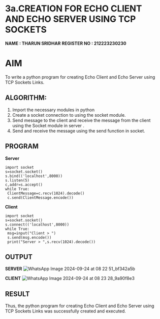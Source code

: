 # 3a.CREATION FOR ECHO CLIENT AND ECHO SERVER USING TCP SOCKETS
**NAME : THARUN SRIDHAR**
**REGISTER NO : 212223230230**

# AIM
To write a python program for creating Echo Client and Echo Server using TCP
Sockets Links.
## ALGORITHM:
1. Import the necessary modules in python
2. Create a socket connection to using the socket module.
3. Send message to the client and receive the message from the client using the Socket module in
 server .
4. Send and receive the message using the send function in socket.

## PROGRAM

**Server**
```
import socket
s=socket.socket()
s.bind(('localhost',8000))
s.listen(5)
c,addr=s.accept()
while True:
 ClientMessage=c.recv(1024).decode()
 c.send(ClientMessage.encode())
```

**Client**
```
import socket
s=socket.socket()
s.connect(('localhost',8000))
while True:
 msg=input("Client > ")
 s.send(msg.encode())
 print("Server > ",s.recv(1024).decode())
```


## OUTPUT

**SERVER**
![WhatsApp Image 2024-09-24 at 08 22 51_bf342a5b](https://github.com/user-attachments/assets/cd6def60-bb5f-4802-8d78-adfc6611c0c9)

**CLIENT**
![WhatsApp Image 2024-09-24 at 08 23 28_9a90f8e3](https://github.com/user-attachments/assets/dda8797d-0e52-4438-9ea0-94c5a6d6a2d3)

## RESULT
Thus, the python program for creating Echo Client and Echo Server using TCP Sockets Links 
was successfully created and executed.
